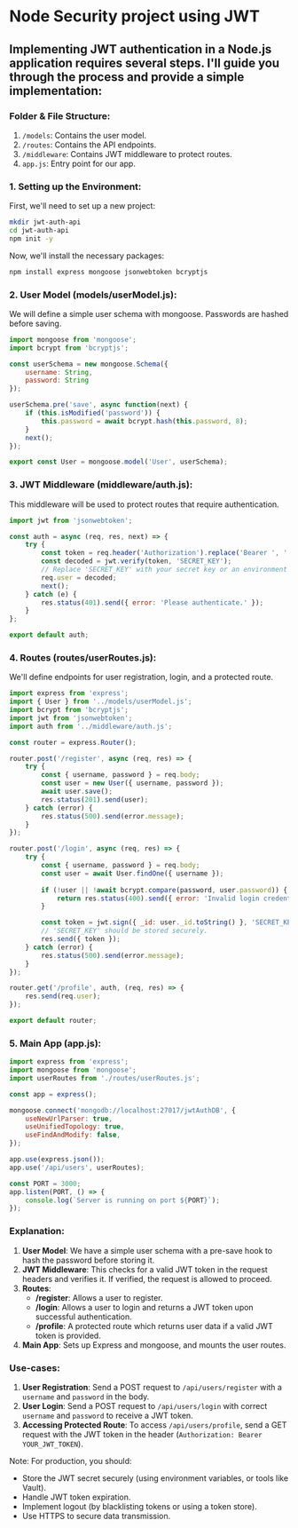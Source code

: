 # Node Security project using JWT

## Implementing JWT authentication in a Node.js application requires several steps. I'll guide you through the process and provide a simple implementation:

### Folder & File Structure:
1. `/models`: Contains the user model.
2. `/routes`: Contains the API endpoints.
3. `/middleware`: Contains JWT middleware to protect routes.
4. `app.js`: Entry point for our app.

### 1. Setting up the Environment:

First, we'll need to set up a new project:

```bash
mkdir jwt-auth-api
cd jwt-auth-api
npm init -y
```

Now, we'll install the necessary packages:

```bash
npm install express mongoose jsonwebtoken bcryptjs
```

### 2. User Model (models/userModel.js):

We will define a simple user schema with mongoose. Passwords are hashed before saving.

```javascript
import mongoose from 'mongoose';
import bcrypt from 'bcryptjs';

const userSchema = new mongoose.Schema({
    username: String,
    password: String
});

userSchema.pre('save', async function(next) {
    if (this.isModified('password')) {
        this.password = await bcrypt.hash(this.password, 8);
    }
    next();
});

export const User = mongoose.model('User', userSchema);
```

### 3. JWT Middleware (middleware/auth.js):

This middleware will be used to protect routes that require authentication.

```javascript
import jwt from 'jsonwebtoken';

const auth = async (req, res, next) => {
    try {
        const token = req.header('Authorization').replace('Bearer ', '');
        const decoded = jwt.verify(token, 'SECRET_KEY'); 
        // Replace 'SECRET_KEY' with your secret key or an environment variable.
        req.user = decoded;
        next();
    } catch (e) {
        res.status(401).send({ error: 'Please authenticate.' });
    }
};

export default auth;
```

### 4. Routes (routes/userRoutes.js):

We'll define endpoints for user registration, login, and a protected route.

```javascript
import express from 'express';
import { User } from '../models/userModel.js';
import bcrypt from 'bcryptjs';
import jwt from 'jsonwebtoken';
import auth from '../middleware/auth.js';

const router = express.Router();

router.post('/register', async (req, res) => {
    try {
        const { username, password } = req.body;
        const user = new User({ username, password });
        await user.save();
        res.status(201).send(user);
    } catch (error) {
        res.status(500).send(error.message);
    }
});

router.post('/login', async (req, res) => {
    try {
        const { username, password } = req.body;
        const user = await User.findOne({ username });
        
        if (!user || !await bcrypt.compare(password, user.password)) {
            return res.status(400).send({ error: 'Invalid login credentials.' });
        }

        const token = jwt.sign({ _id: user._id.toString() }, 'SECRET_KEY'); 
        // 'SECRET_KEY' should be stored securely.
        res.send({ token });
    } catch (error) {
        res.status(500).send(error.message);
    }
});

router.get('/profile', auth, (req, res) => {
    res.send(req.user);
});

export default router;
```

### 5. Main App (app.js):

```javascript
import express from 'express';
import mongoose from 'mongoose';
import userRoutes from './routes/userRoutes.js';

const app = express();

mongoose.connect('mongodb://localhost:27017/jwtAuthDB', {
    useNewUrlParser: true,
    useUnifiedTopology: true,
    useFindAndModify: false,
});

app.use(express.json());
app.use('/api/users', userRoutes);

const PORT = 3000;
app.listen(PORT, () => {
    console.log(`Server is running on port ${PORT}`);
});
```

### Explanation:

1. **User Model**: We have a simple user schema with a pre-save hook to hash the password before storing it.
2. **JWT Middleware**: This checks for a valid JWT token in the request headers and verifies it. If verified, the request is allowed to proceed.
3. **Routes**:
   - **/register**: Allows a user to register.
   - **/login**: Allows a user to login and returns a JWT token upon successful authentication.
   - **/profile**: A protected route which returns user data if a valid JWT token is provided.
4. **Main App**: Sets up Express and mongoose, and mounts the user routes.

### Use-cases:

1. **User Registration**: Send a POST request to `/api/users/register` with a `username` and `password` in the body.
2. **User Login**: Send a POST request to `/api/users/login` with correct `username` and `password` to receive a JWT token.
3. **Accessing Protected Route**: To access `/api/users/profile`, send a GET request with the JWT token in the header (`Authorization: Bearer YOUR_JWT_TOKEN`).

Note: For production, you should:
- Store the JWT secret securely (using environment variables, or tools like Vault).
- Handle JWT token expiration.
- Implement logout (by blacklisting tokens or using a token store).
- Use HTTPS to secure data transmission.